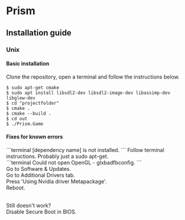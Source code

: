 <h1>Prism</h1>

<h2>Installation guide</h2>
<h3>Unix</h3>
<h4>Basic installation</h4>
<p>

Clone the repository, open a terminal and follow the instructions below.
```terminal
$ sudo apt-get cmake
$ sudo apt install libsdl2-dev libsdl2-image-dev libassimp-dev libglew-dev 
$ cd "projectfolder" 
$ cmake .
$ cmake --build .
$ cd out
$ ./Prism.Game
```
</p>
<h4>Fixes for known errors</h4>
<p>
```terminal
[dependency name] is not installed.
```
Follow terminal instructions. Probably just a sudo apt-get.
<br>
```terminal
Could not open OpenGL - glxbadfbconfig.
```
<br>Go to Software & Updates.
<br>Go to Additional Drivers tab.
<br>Press 'Using Nvidia driver Metapackage'.
<br>Reboot.

<br>Still doesn't work?
<br>Disable Secure Boot in BIOS.
</p>
